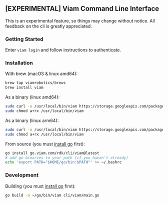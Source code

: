 ## [EXPERIMENTAL] Viam Command Line Interface

This is an experimental feature, so things may change without notice. All feedback on the cli is greatly appreciated.


### Getting Started
Enter `viam login` and follow instructions to authenticate.

### Installation

With brew (macOS & linux amd64):
```sh
brew tap viamrobotics/brews
brew install viam
```
As a binary (linux amd64):
```sh
sudo curl -o /usr/local/bin/viam https://storage.googleapis.com/packages.viam.com/apps/viam-cli/viam-cli-stable-linux-amd64
sudo chmod a+rx /usr/local/bin/viam
```

As a binary (linux arm64):
```sh
sudo curl -o /usr/local/bin/viam https://storage.googleapis.com/packages.viam.com/apps/viam-cli/viam-cli-stable-linux-arm64
sudo chmod a+rx /usr/local/bin/viam
```

From source (you must [install go](https://go.dev/doc/install) first):
```sh
go install go.viam.com/rdk/cli/viam@latest
# add go binaries to your path (if you haven't already)
echo 'export PATH="$HOME/go/bin:$PATH"' >> ~/.bashrc
```

### Development
Building (you must [install go](https://go.dev/doc/install) first):
```sh
go build -o ~/go/bin/viam cli/viam/main.go
```
